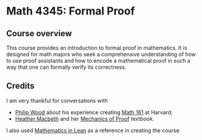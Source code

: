 # Math 4345: Formal Proof

## Course overview

This course provides an introduction to formal proof in
mathematics. It is designed for math majors who seek a comprehensive
understanding of how to use proof assistants and how to encode a
mathematical proof in such a way that one can formally verify its
correctness.

## Credits 

I am very thankful for conversations with

- [Philip Wood](https://people.math.harvard.edu/~pmwood/) about his experience creating [Math 161](https://people.math.harvard.edu/~pmwood/Teaching/2023sMath161/) at Harvard;
- [Heather Macbeth](https://faculty.fordham.edu/hmacbeth1/) and her [Mechanics of Proof](https://hrmacbeth.github.io/math2001/) textbook.

I also used [Mathematics in Lean](https://github.com/leanprover-community/mathematics_in_lean) as
a reference in creating the course.
